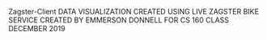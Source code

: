 Zagster-Client
DATA VISUALIZATION CREATED USING LIVE ZAGSTER BIKE SERVICE
CREATED BY EMMERSON DONNELL FOR CS 160 CLASS
DECEMBER 2019